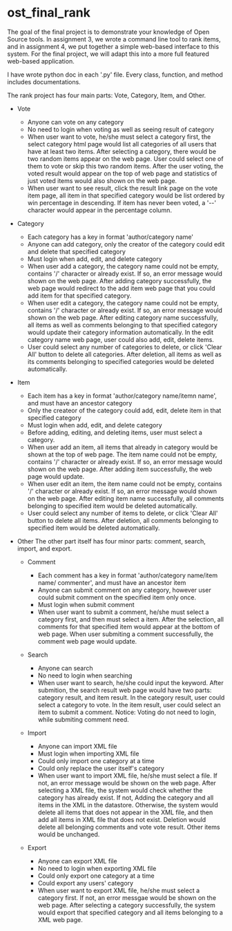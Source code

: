 ost_final_rank
==============

The goal of the final project is to demonstrate your knowledge of Open
Source tools. In assignment 3, we wrote a command line tool to rank items,
and in assignment 4, we put together a simple web-based interface to this
system. For the final project, we will adapt this into a more full featured
web-based application.


I have wrote python doc in each '.py' file. Every class, function, and
method includes documentations.


The rank project has four main parts: Vote, Category, Item, and Other.

- Vote
  * Anyone can vote on any category
  * No need to login when voting as well as seeing result of category
  * When user want to vote, he/she must select a category first, the select
    category html page would list all categories of all users that have
    at least two items. After selecting a category, there would be two
    random items appear on the web page. User could select one of them to
    vote or skip this two random items. After the user voting, the voted
    result would appear on the top of web page and statistics of just voted
    items would also shown on the web page.
  * When user want to see result, click the result link page on the vote
    item page, all item in that specified category would be list ordered by
    win percentage in descending. If item has never been voted, a '--'
    character would appear in the percentage column.

- Category
  * Each category has a key in format 'author/category name'
  * Anyone can add category, only the creator of the category could edit and
    delete that specified category
  * Must login when add, edit, and delete category
  * When user add a category, the category name could not be empty, contains
    '/' character or already exist. If so, an error message would shown on
    the web page. After adding category successfully, the web page would
    redirect to the add item web page that you could add item for that
    specified category.
  * When user edit a category, the category name could not be empty,
    contains '/' character or already exist. If so, an error message would
    shown on the web page. After editing category name successfully, all
    items as well as comments belonging to that specified category would
    update their category information automatically. In the edit category
    name web page, user could also add, edit, delete items.
  * User could select any number of categories to delete, or click
    'Clear All' button to delete all categories. After deletion, all items
    as well as its comments belonging to specified categories would be
    deleted automatically.

- Item
  * Each item has a key in format 'author/category name/itemn name', and
    must have an ancestor category
  * Only the createor of the category could add, edit, delete item in that
    specified category
  * Must login when add, edit, and delete category
  * Before adding, editing, and deleting items, user must select a category.
  * When user add an item, all items that already in category would be
    shown at the top of web page. The item name could not be empty, contains
    '/' character or already exist. If so, an error message would shown on
    the web page. After adding item successfully, the web page would update.
  * When user edit an item, the item name could not be empty, contains '/'
    character or already exist. If so, an error message would shown on the
    web page. After editing item name successfully, all comments belonging
    to specified item would be deleted automatically.
  * User could select any number of items to delete, or click 'Clear All'
    button to delete all items. After deletion, all comments belonging to
    specified item would be deleted automatically.

- Other
  The other part itself has four minor parts: comment, search, import, and
  export.

  - Comment
    * Each comment has a key in format 'author/category name/item name/
      commenter', and must have an ancestor item
    * Anyone can submit comment  on any category, however user could submit
      comment on the specified item only once.
    * Must login when submit comment
    * When user want to submit a comment, he/she must select a category
      first, and then must select a item. After the selection, all comments
      for that specified item would appear at the bottom of web page. When
      user submiting a comment successfully, the comment web page would
      update.

  - Search
    * Anyone can search
    * No need to login when searching
    * When user want to search, he/she could input the keyword. After
      submition, the search result web page would have two parts: category
      result, and item result. In the category result, user could select a
      category to vote. In the item result, user could select an item to
      submit a comment. Notice: Voting do not need to login, while submiting
      comment need.

  - Import
    * Anyone can import XML file
    * Must login when importing XML file
    * Could only import one category at a time
    * Could only replace the user itself's category
    * When user want to import XML file, he/she must select a file. If not,
      an error message would be shown on the web page. After selecting a
      XML file, the system would check whether the category has already
      exist. If not, Adding the category and all items in the XML in the
      datastore. Otherwise, the system would delete all items that does not
      appear in the XML file, and then add all items in XML file that does
      not exist. Deletion would delete all belonging comments and vote
      vote result. Other items would be unchanged.

  - Export
    * Anyone can export XML file
    * No need to login when exporting XML file
    * Could only export one category at a time
    * Could export any users' category
    * When user want to export XML file, he/she must select a category
      first. If not, an error messgae would be shown on the web page. After
      selecting a category successfully, the system would export that
      specified category and all items belonging to a XML web page.
